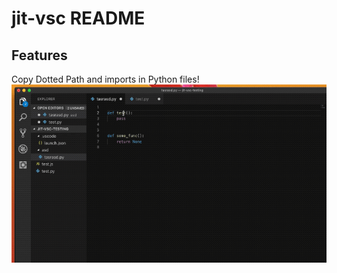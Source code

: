 # jit-vsc README

## Features
Copy Dotted Path and imports in Python files!
![demo](https://github.com/dennistu1994/static_files/blob/master/jit-vsc-demo.2019-04-10%2011_10_56.gif?raw=true)
